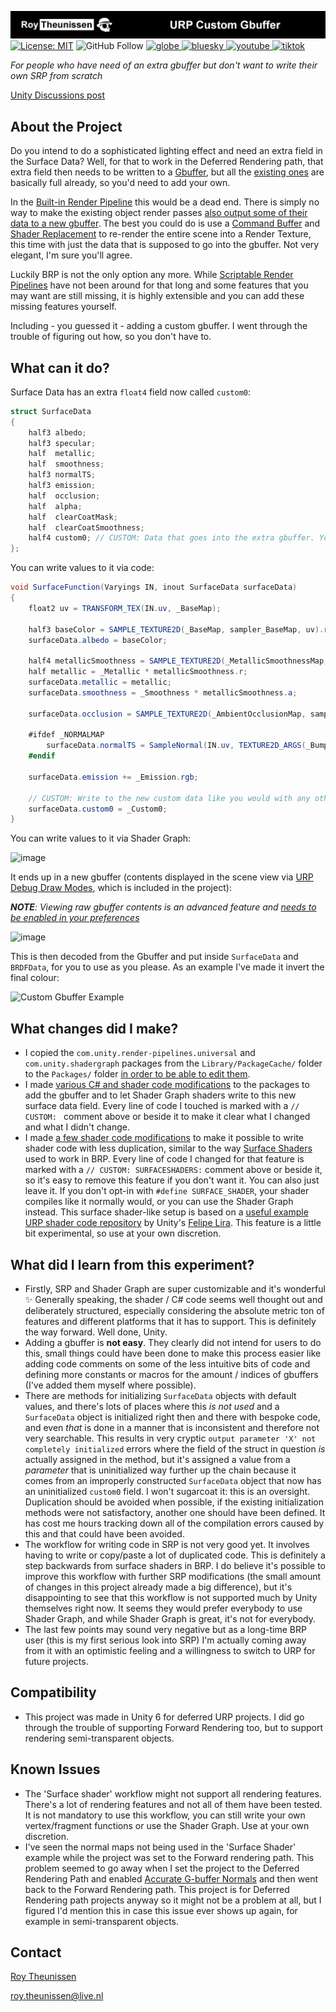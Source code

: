 [![Roy Theunissen](Assets/Documentation~/Github%20Header.jpg)](http://roytheunissen.com)
[![License: MIT](https://img.shields.io/badge/License-MIT-brightgreen.svg)](LICENSE.md)
![GitHub Follow](https://img.shields.io/github/followers/RoyTheunissen?label=RoyTheunissen&style=social)
<a href="https://roytheunissen.com" target="blank"><picture>
    <source media="(prefers-color-scheme: dark)" srcset="https://github.com/RoyTheunissen/RoyTheunissen/raw/master/globe_dark.png">
    <source media="(prefers-color-scheme: light)" srcset="https://github.com/RoyTheunissen/RoyTheunissen/raw/master/globe_light.png">
    <img alt="globe" src="globe_dark.png" width="20" height="20" />
</picture></a>
<a href="https://bsky.app/profile/roytheunissen.com" target="blank"><picture>
    <source media="(prefers-color-scheme: dark)" srcset="https://github.com/RoyTheunissen/RoyTheunissen/raw/master/bluesky_dark.png">
    <source media="(prefers-color-scheme: light)" srcset="https://github.com/RoyTheunissen/RoyTheunissen/raw/master/bluesky_light.png">
    <img alt="bluesky" src="bluesky_dark.png" width="20" height="20" />
</picture></a>
<a href="https://www.youtube.com/c/r_m_theunissen" target="blank"><picture>
    <source media="(prefers-color-scheme: dark)" srcset="https://github.com/RoyTheunissen/RoyTheunissen/raw/master/youtube_dark.png">
    <source media="(prefers-color-scheme: light)" srcset="https://github.com/RoyTheunissen/RoyTheunissen/raw/master/youtube_light.png">
    <img alt="youtube" src="youtube_dark.png" width="20" height="20" />
</picture></a> 
<a href="https://www.tiktok.com/@roy_theunissen" target="blank"><picture>
    <source media="(prefers-color-scheme: dark)" srcset="https://github.com/RoyTheunissen/RoyTheunissen/raw/master/tiktok_dark.png">
    <source media="(prefers-color-scheme: light)" srcset="https://github.com/RoyTheunissen/RoyTheunissen/raw/master/tiktok_light.png">
    <img alt="tiktok" src="tiktok_dark.png" width="20" height="20" />
</picture></a>

_For people who have need of an extra gbuffer but don't want to write their own SRP from scratch_

[Unity Discussions post](https://discussions.unity.com/t/adding-a-gbuffer-to-urp-example-project/1541024)

## About the Project

Do you intend to do a sophisticated lighting effect and need an extra field in the Surface Data? Well, for that to work in the Deferred Rendering path, that extra field then needs to be written to a [Gbuffer](https://en.wikipedia.org/wiki/Deferred_shading), but all the [existing ones](https://docs.unity3d.com/Packages/com.unity.render-pipelines.universal@13.1/manual/rendering/deferred-rendering-path.html) are basically full already, so you'd need to add your own.

In the [Built-in Render Pipeline](https://docs.unity3d.com/Manual/built-in-render-pipeline.html) this would be a dead end. There is simply no way to make the existing object render passes [also output some of their data to a new gbuffer](https://en.wikipedia.org/wiki/Multiple_Render_Targets). The best you could do is use a [Command Buffer](https://docs.unity3d.com/ScriptReference/Rendering.CommandBuffer.html) and [Shader Replacement](https://docs.unity3d.com/Manual/SL-ShaderReplacement.html) to re-render the entire scene into a Render Texture, this time with just the data that is supposed to go into the gbuffer. Not very elegant, I'm sure you'll agree.

Luckily BRP is not the only option any more. While [Scriptable Render Pipelines](https://docs.unity3d.com/Manual/scriptable-render-pipeline-introduction.html) have not been around for that long and some features that you may want are still missing, it is highly extensible and you can add these missing features yourself.

Including - you guessed it - adding a custom gbuffer. I went through the trouble of figuring out how, so you don't have to.

## What can it do?

Surface Data has an extra `float4` field now called `custom0`:

```cs
struct SurfaceData
{
    half3 albedo;
    half3 specular;
    half  metallic;
    half  smoothness;
    half3 normalTS;
    half3 emission;
    half  occlusion;
    half  alpha;
    half  clearCoatMask;
    half  clearCoatSmoothness;
    half4 custom0; // CUSTOM: Data that goes into the extra gbuffer. You can also split this up into separate fields.
};
```

You can write values to it via code:

```cs
void SurfaceFunction(Varyings IN, inout SurfaceData surfaceData)
{
    float2 uv = TRANSFORM_TEX(IN.uv, _BaseMap);
    
    half3 baseColor = SAMPLE_TEXTURE2D(_BaseMap, sampler_BaseMap, uv).rgb * _BaseColor.rgb;
    surfaceData.albedo = baseColor;
    
    half4 metallicSmoothness = SAMPLE_TEXTURE2D(_MetallicSmoothnessMap, sampler_BaseMap, uv);
    half metallic = _Metallic * metallicSmoothness.r;
    surfaceData.metallic = metallic;
    surfaceData.smoothness = _Smoothness * metallicSmoothness.a;
    
    surfaceData.occlusion = SAMPLE_TEXTURE2D(_AmbientOcclusionMap, sampler_BaseMap, uv).g * _OcclusionStrength;
    
    #ifdef _NORMALMAP
        surfaceData.normalTS = SampleNormal(IN.uv, TEXTURE2D_ARGS(_BumpMap, sampler_BumpMap), _BumpScale);
    #endif
    
    surfaceData.emission += _Emission.rgb;

    // CUSTOM: Write to the new custom data like you would with any other SurfaceData field.
    surfaceData.custom0 = _Custom0;
}
```
You can write values to it via Shader Graph:

![image](https://github.com/user-attachments/assets/0fce47e3-fc16-4d5a-bc91-77d452397a38)

It ends up in a new gbuffer (contents displayed in the scene view via [URP Debug Draw Modes](https://github.com/RoyTheunissen/URP-Debug-Draw-Modes), which is included in the project):

_**NOTE**: Viewing raw gbuffer contents is an advanced feature and [needs to be enabled in your preferences](https://github.com/RoyTheunissen/URP-Debug-Draw-Modes#:~:text=If%20you%20want%20to%20use%20the%20advanced%20debug%20draw%20modes%2C%20for%20example%20to%20view%20the%20unfiltered%20Gbuffers%2C%20head%20to%20Edit%20%3E%20Preferences...%20%3E%20URP%20Debug%20Draw%20Modes%20%3E%20Active%20Categories%20and%20enable%20the%20Gbuffer%20category)_

![image](https://github.com/user-attachments/assets/17f12942-518f-4cb9-9d78-eaffd523e64e)

This is then decoded from the Gbuffer and put inside `SurfaceData` and `BRDFData`, for you to use as you please. As an example I've made it invert the final colour:

![Custom Gbuffer Example](https://github.com/user-attachments/assets/03e5be36-9522-4def-adc3-2f6edae9ea48)


## What changes did I make?
- I copied the `com.unity.render-pipelines.universal` and `com.unity.shadergraph` packages from the `Library/PackageCache/` folder to the `Packages/` folder [in order to be able to edit them](https://support.unity.com/hc/en-us/articles/9113460764052-How-can-I-modify-built-in-packages).
- I made [various C# and shader code modifications](https://github.com/RoyTheunissen/URP-Custom-Gbuffer/pull/1) to the packages to add the gbuffer and to let Shader Graph shaders write to this new surface data field. Every line of code I touched is marked with a `// CUSTOM: ` comment above or beside it to make it clear what I changed and what I didn't change.
- I made [a few shader code modifications](https://github.com/RoyTheunissen/URP-Custom-Gbuffer/pull/2) to make it possible to write shader code with less duplication, similar to the way [Surface Shaders](https://docs.unity3d.com/Manual/SL-SurfaceShaders.html) used to work in BRP. Every line of code I changed for that feature is marked with a `// CUSTOM: SURFACESHADERS:` comment above or beside it, so it's easy to remove this feature if you don't want it.
  You can also just leave it. If you don't opt-in with `#define SURFACE_SHADER`, your shader compiles like it normally would, or you can use the Shader Graph instead. This surface shader-like setup is based on a [useful example URP shader code repository](https://github.com/phi-lira/UniversalShaderExamples/tree/master/Assets/_ExampleScenes/51_LitPhysicallyBased) by Unity's [Felipe Lira](https://github.com/phi-lira). This feature is a little bit experimental, so use at your own discretion.

## What did I learn from this experiment?
- Firstly, SRP and Shader Graph are super customizable and it's wonderful ✨ Generally speaking, the shader / C# code seems well thought out and deliberately structured, especially considering the absolute metric ton of features and different platforms that it has to support. This is definitely the way forward. Well done, Unity.
- Adding a gbuffer is **not easy**. They clearly did not intend for users to do this, small things could have been done to make this process easier like adding code comments on some of the less intuitive bits of code and defining more constants or macros for the amount / indices of gbuffers (I've added them myself where possible).
- There are methods for initializing `SurfaceData` objects with default values, and there's lots of places where this _is not used_ and a `SurfaceData` object is initialized right then and there with bespoke code, and even _that_ is done in a manner that is inconsistent and therefore not very searchable. This results in very cryptic `output parameter 'X' not completely initialized` errors where the field of the struct in question *is* actually assigned in the method, but it's assigned a value from a _parameter_ that is uninitialized way further up the chain because it comes from an improperly constructed `SurfaceData` object that now has an uninitialized `custom0` field. I won't sugarcoat it: this is an oversight. Duplication should be avoided when possible, if the existing initialization methods were not satisfactory, another one should have been defined. It has cost me hours tracking down all of the compilation errors caused by this and that could have been avoided.
- The workflow for writing code in SRP is not very good yet. It involves having to write or copy/paste a lot of duplicated code. This is definitely a step backwards from surface shaders in BRP. I do believe it's possible to improve this workflow with further SRP modifications (the small amount of changes in this project already made a big difference), but it's disappointing to see that this workflow is not supported much by Unity themselves right now. It seems they would prefer everybody to use Shader Graph, and while Shader Graph is great, it's not for everybody.
- The last few points may sound very negative but as a long-time BRP user (this is my first serious look into SRP) I'm actually coming away from it with an optimistic feeling and a willingness to switch to URP for future projects.

## Compatibility

- This project was made in Unity 6 for deferred URP projects. I did go through the trouble of supporting Forward Rendering too, but to support rendering semi-transparent objects.

## Known Issues
- The 'Surface shader' workflow might not support all rendering features. There's a lot of rendering features and not all of them have been tested. It is not mandatory to use this workflow, you can still write your own vertex/fragment functions or use the Shader Graph. Use at your own discretion.
- I've seen the normal maps not being used in the 'Surface Shader' example while the project was set to the Forward rendering path. This problem seemed to go away when I set the project to the Deferred Rendering Path and enabled [Accurate G-buffer Normals](https://docs.unity3d.com/Packages/com.unity.render-pipelines.universal@13.1/manual/rendering/deferred-rendering-path.html#accurate-g-buffer-normals) and then went back to the Forward Rendering path. This project is for Deferred Rendering path projects anyway so it might not be a problem at all, but I figured I'd mention this in case this issue ever shows up again, for example in semi-transparent objects.

## Contact
[Roy Theunissen](https://roytheunissen.com)

[roy.theunissen@live.nl](mailto:roy.theunissen@live.nl)
